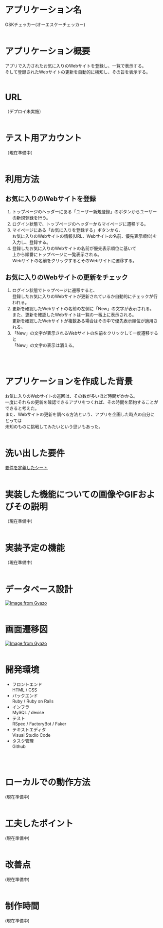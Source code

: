 # アプリケーション名
OSKチェッカー(オーエスケーチェッカー)
<br>
<br>

# アプリケーション概要
アプリで入力されたお気に入りのWebサイトを登録し、一覧で表示する。  
そして登録されたWebサイトの更新を自動的に検知し、その旨を表示する。
<br>
<br>

# URL
（デプロイ未実施）
<br>
<br>

# テスト用アカウント
（現在準備中）
<br>
<br>

# 利用方法
## お気に入りのWebサイトを登録
1. トップページのヘッダーにある「ユーザー新規登録」のボタンからユーザーの新規登録を行う。
2. ログイン状態で、トップページのヘッダーからマイページに遷移する。
3. マイページにある「お気に入りを登録する」ボタンから、  
   お気に入りのWebサイトの情報(URL、Webサイトの名前、優先表示順位)を入力し、登録する。
4. 登録したお気に入りのWebサイトの名前が優先表示順位に基いて  
   上から順番にトップページに一覧表示される。  
   Webサイトの名前をクリックするとそのWebサイトに遷移する。
## お気に入りのWebサイトの更新をチェック
1. ログイン状態でトップページに遷移すると、  
   登録したお気に入りのWebサイトが更新されているか自動的にチェックが行われる。
2. 更新を確認したWebサイトの名前の左側に「New」の文字が表示される。  
   また、更新を確認したWebサイトは一覧の一番上に表示される。  
   更新を確認したWebサイトが複数ある場合はその中で優先表示順位が適用される。
3. 「New」の文字が表示されるWebサイトの名前をクリックして一度遷移すると  
   「New」の文字の表示は消える。
<br>
<br>

# アプリケーションを作成した背景
お気に入りのWebサイトの巡回は、その数が多いほど時間がかかる。  
一度にそれらの更新を確認できるアプリをつくれば、その時間を節約することができると考えた。  
また、Webサイトの更新を調べる方法という、アプリを企画した時点の自分にとっては  
未知のものに挑戦してみたいという思いもあった。
<br>
<br>

# 洗い出した要件
[要件を定義したシート](https://docs.google.com/spreadsheets/d/1RSRxNoCk-KSOVSHsFRz4-vcimIRg7nWaF92uDXcuWlo/edit#gid=982722306)
<br>
<br>

# 実装した機能についての画像やGIFおよびその説明
（現在準備中）
<br>
<br>

# 実装予定の機能
（現在準備中）
<br>
<br>

# データベース設計
[![Image from Gyazo](https://i.gyazo.com/82510032541f563708c3f79a047de579.png)](https://gyazo.com/82510032541f563708c3f79a047de579)
<br>
<br>

# 画面遷移図
[![Image from Gyazo](https://i.gyazo.com/1afa1d6502b5dc4d47404e59e6383446.png)](https://gyazo.com/1afa1d6502b5dc4d47404e59e6383446)
<br>
<br>

# 開発環境
- フロントエンド  
  HTML / CSS
- バックエンド  
  Ruby / Ruby on Rails
- インフラ  
  MySQL / devise
- テスト  
  RSpec / FactoryBot / Faker
- テキストエディタ  
  Visual Studio Code
- タスク管理  
  Github
<br>
<br>

# ローカルでの動作方法
(現在準備中)
<br>
<br>

# 工夫したポイント
(現在準備中)
<br>
<br>

# 改善点
(現在準備中)
<br>
<br>

# 制作時間
(現在準備中)
<br>
<br>


<!-- # README

This README would normally document whatever steps are necessary to get the
application up and running.

Things you may want to cover:

* Ruby version

* System dependencies

* Configuration

* Database creation

* Database initialization

* How to run the test suite

* Services (job queues, cache servers, search engines, etc.)

* Deployment instructions

* ... -->
